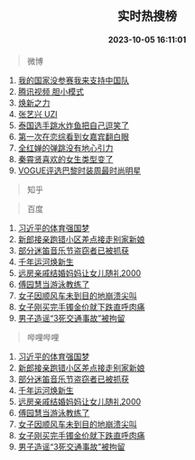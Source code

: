 <div align="center"><h2>实时热搜榜</h2><h4>2023-10-05 16:11:01</h4></div>

> 微博  

1. [我的国家没参赛我来支持中国队](https://s.weibo.com/weibo?q=%23%E6%88%91%E7%9A%84%E5%9B%BD%E5%AE%B6%E6%B2%A1%E5%8F%82%E8%B5%9B%E6%88%91%E6%9D%A5%E6%94%AF%E6%8C%81%E4%B8%AD%E5%9B%BD%E9%98%9F%23&t=31&band_rank=1&Refer=top)<br />
2. [腾讯视频 胆小模式](https://s.weibo.com/weibo?q=%E8%85%BE%E8%AE%AF%E8%A7%86%E9%A2%91%20%E8%83%86%E5%B0%8F%E6%A8%A1%E5%BC%8F&t=31&band_rank=2&Refer=top)<br />
3. [焕新之力](https://s.weibo.com/weibo?q=%23%E7%84%95%E6%96%B0%E4%B9%8B%E5%8A%9B%23&t=31&band_rank=3&Refer=top)<br />
4. [张艺兴 UZI](https://s.weibo.com/weibo?q=%E5%BC%A0%E8%89%BA%E5%85%B4%20UZI&t=31&band_rank=4&Refer=top)<br />
5. [泰国选手跳水炸鱼把自己逗笑了](https://s.weibo.com/weibo?q=%23%E6%B3%B0%E5%9B%BD%E9%80%89%E6%89%8B%E8%B7%B3%E6%B0%B4%E7%82%B8%E9%B1%BC%E6%8A%8A%E8%87%AA%E5%B7%B1%E9%80%97%E7%AC%91%E4%BA%86%23&t=31&band_rank=5&Refer=top)<br />
6. [第一次在恋综看到女嘉宾翻白眼](https://s.weibo.com/weibo?q=%23%E7%AC%AC%E4%B8%80%E6%AC%A1%E5%9C%A8%E6%81%8B%E7%BB%BC%E7%9C%8B%E5%88%B0%E5%A5%B3%E5%98%89%E5%AE%BE%E7%BF%BB%E7%99%BD%E7%9C%BC%23&t=31&band_rank=6&Refer=top)<br />
7. [全红婵的弹跳没有地心引力](https://s.weibo.com/weibo?q=%23%E5%85%A8%E7%BA%A2%E5%A9%B5%E7%9A%84%E5%BC%B9%E8%B7%B3%E6%B2%A1%E6%9C%89%E5%9C%B0%E5%BF%83%E5%BC%95%E5%8A%9B%23&t=31&band_rank=7&Refer=top)<br />
8. [秦霄贤喜欢的女生类型变了](https://s.weibo.com/weibo?q=%23%E7%A7%A6%E9%9C%84%E8%B4%A4%E5%96%9C%E6%AC%A2%E7%9A%84%E5%A5%B3%E7%94%9F%E7%B1%BB%E5%9E%8B%E5%8F%98%E4%BA%86%23&t=31&band_rank=8&Refer=top)<br />
9. [VOGUE评选巴黎时装周最时尚明星](https://s.weibo.com/weibo?q=%23VOGUE%E8%AF%84%E9%80%89%E5%B7%B4%E9%BB%8E%E6%97%B6%E8%A3%85%E5%91%A8%E6%9C%80%E6%97%B6%E5%B0%9A%E6%98%8E%E6%98%9F%23&t=31&band_rank=9&Refer=top)<br />

> 知乎  


> 百度  

1. [习近平的体育强国梦](https://www.baidu.com/s?wd=%E4%B9%A0%E8%BF%91%E5%B9%B3%E7%9A%84%E4%BD%93%E8%82%B2%E5%BC%BA%E5%9B%BD%E6%A2%A6&sa=fyb_news&rsv_dl=fyb_news)<br />
2. [新郎接亲跑错小区差点接走别家新娘](https://www.baidu.com/s?wd=%E6%96%B0%E9%83%8E%E6%8E%A5%E4%BA%B2%E8%B7%91%E9%94%99%E5%B0%8F%E5%8C%BA%E5%B7%AE%E7%82%B9%E6%8E%A5%E8%B5%B0%E5%88%AB%E5%AE%B6%E6%96%B0%E5%A8%98&sa=fyb_news&rsv_dl=fyb_news)<br />
3. [部分迷笛音乐节盗窃者已被抓获](https://www.baidu.com/s?wd=%E9%83%A8%E5%88%86%E8%BF%B7%E7%AC%9B%E9%9F%B3%E4%B9%90%E8%8A%82%E7%9B%97%E7%AA%83%E8%80%85%E5%B7%B2%E8%A2%AB%E6%8A%93%E8%8E%B7&sa=fyb_news&rsv_dl=fyb_news)<br />
4. [千年运河焕新生](https://www.baidu.com/s?wd=%E5%8D%83%E5%B9%B4%E8%BF%90%E6%B2%B3%E7%84%95%E6%96%B0%E7%94%9F&sa=fyb_news&rsv_dl=fyb_news)<br />
5. [远房亲戚结婚妈妈让女儿随礼2000](https://www.baidu.com/s?wd=%E8%BF%9C%E6%88%BF%E4%BA%B2%E6%88%9A%E7%BB%93%E5%A9%9A%E5%A6%88%E5%A6%88%E8%AE%A9%E5%A5%B3%E5%84%BF%E9%9A%8F%E7%A4%BC2000&sa=fyb_news&rsv_dl=fyb_news)<br />
6. [傅园慧当游泳教练了](https://www.baidu.com/s?wd=%E5%82%85%E5%9B%AD%E6%85%A7%E5%BD%93%E6%B8%B8%E6%B3%B3%E6%95%99%E7%BB%83%E4%BA%86&sa=fyb_news&rsv_dl=fyb_news)<br />
7. [女子因顺风车未到目的地崩溃尖叫](https://www.baidu.com/s?wd=%E5%A5%B3%E5%AD%90%E5%9B%A0%E9%A1%BA%E9%A3%8E%E8%BD%A6%E6%9C%AA%E5%88%B0%E7%9B%AE%E7%9A%84%E5%9C%B0%E5%B4%A9%E6%BA%83%E5%B0%96%E5%8F%AB&sa=fyb_news&rsv_dl=fyb_news)<br />
8. [女子刚买完手镯金价就下跌直呼肉痛](https://www.baidu.com/s?wd=%E5%A5%B3%E5%AD%90%E5%88%9A%E4%B9%B0%E5%AE%8C%E6%89%8B%E9%95%AF%E9%87%91%E4%BB%B7%E5%B0%B1%E4%B8%8B%E8%B7%8C%E7%9B%B4%E5%91%BC%E8%82%89%E7%97%9B&sa=fyb_news&rsv_dl=fyb_news)<br />
9. [男子造谣“3死交通事故”被拘留](https://www.baidu.com/s?wd=%E7%94%B7%E5%AD%90%E9%80%A0%E8%B0%A3%E2%80%9C3%E6%AD%BB%E4%BA%A4%E9%80%9A%E4%BA%8B%E6%95%85%E2%80%9D%E8%A2%AB%E6%8B%98%E7%95%99&sa=fyb_news&rsv_dl=fyb_news)<br />

> 哔哩哔哩  

1. [习近平的体育强国梦](https://www.baidu.com/s?wd=%E4%B9%A0%E8%BF%91%E5%B9%B3%E7%9A%84%E4%BD%93%E8%82%B2%E5%BC%BA%E5%9B%BD%E6%A2%A6&sa=fyb_news&rsv_dl=fyb_news)<br />
2. [新郎接亲跑错小区差点接走别家新娘](https://www.baidu.com/s?wd=%E6%96%B0%E9%83%8E%E6%8E%A5%E4%BA%B2%E8%B7%91%E9%94%99%E5%B0%8F%E5%8C%BA%E5%B7%AE%E7%82%B9%E6%8E%A5%E8%B5%B0%E5%88%AB%E5%AE%B6%E6%96%B0%E5%A8%98&sa=fyb_news&rsv_dl=fyb_news)<br />
3. [部分迷笛音乐节盗窃者已被抓获](https://www.baidu.com/s?wd=%E9%83%A8%E5%88%86%E8%BF%B7%E7%AC%9B%E9%9F%B3%E4%B9%90%E8%8A%82%E7%9B%97%E7%AA%83%E8%80%85%E5%B7%B2%E8%A2%AB%E6%8A%93%E8%8E%B7&sa=fyb_news&rsv_dl=fyb_news)<br />
4. [千年运河焕新生](https://www.baidu.com/s?wd=%E5%8D%83%E5%B9%B4%E8%BF%90%E6%B2%B3%E7%84%95%E6%96%B0%E7%94%9F&sa=fyb_news&rsv_dl=fyb_news)<br />
5. [远房亲戚结婚妈妈让女儿随礼2000](https://www.baidu.com/s?wd=%E8%BF%9C%E6%88%BF%E4%BA%B2%E6%88%9A%E7%BB%93%E5%A9%9A%E5%A6%88%E5%A6%88%E8%AE%A9%E5%A5%B3%E5%84%BF%E9%9A%8F%E7%A4%BC2000&sa=fyb_news&rsv_dl=fyb_news)<br />
6. [傅园慧当游泳教练了](https://www.baidu.com/s?wd=%E5%82%85%E5%9B%AD%E6%85%A7%E5%BD%93%E6%B8%B8%E6%B3%B3%E6%95%99%E7%BB%83%E4%BA%86&sa=fyb_news&rsv_dl=fyb_news)<br />
7. [女子因顺风车未到目的地崩溃尖叫](https://www.baidu.com/s?wd=%E5%A5%B3%E5%AD%90%E5%9B%A0%E9%A1%BA%E9%A3%8E%E8%BD%A6%E6%9C%AA%E5%88%B0%E7%9B%AE%E7%9A%84%E5%9C%B0%E5%B4%A9%E6%BA%83%E5%B0%96%E5%8F%AB&sa=fyb_news&rsv_dl=fyb_news)<br />
8. [女子刚买完手镯金价就下跌直呼肉痛](https://www.baidu.com/s?wd=%E5%A5%B3%E5%AD%90%E5%88%9A%E4%B9%B0%E5%AE%8C%E6%89%8B%E9%95%AF%E9%87%91%E4%BB%B7%E5%B0%B1%E4%B8%8B%E8%B7%8C%E7%9B%B4%E5%91%BC%E8%82%89%E7%97%9B&sa=fyb_news&rsv_dl=fyb_news)<br />
9. [男子造谣“3死交通事故”被拘留](https://www.baidu.com/s?wd=%E7%94%B7%E5%AD%90%E9%80%A0%E8%B0%A3%E2%80%9C3%E6%AD%BB%E4%BA%A4%E9%80%9A%E4%BA%8B%E6%95%85%E2%80%9D%E8%A2%AB%E6%8B%98%E7%95%99&sa=fyb_news&rsv_dl=fyb_news)<br />
